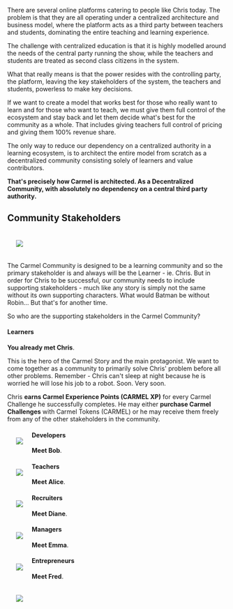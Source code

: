 There are several online platforms catering to people like Chris today. The problem is that they are all operating under a centralized architecture and business model, where the platform acts as a third party between teachers and students, dominating the entire teaching and learning experience.

The challenge with centralized education is that it is highly modelled around the needs of the central party running the show, while the teachers and students are treated as second class citizens in the system.

What that really means is that the power resides with the controlling party, the platform, leaving the key stakeholders of the system, the teachers and students, powerless to make key decisions.

If we want to create a model that works best for those who really want to learn and for those who want to teach, we must give them full control of the ecosystem and stay back and let them decide what's best for the community as a whole. That includes giving teachers full control of pricing and giving them 100% revenue share.

The only way to reduce our dependency on a centralized authority in a learning ecosystem, is to architect the entire model from scratch as a decentralized community consisting solely of learners and value contributors.

**That's precisely how Carmel is architected. As a Decentralized Community, with absolutely no dependency on a central third party authority.**

## Community Stakeholders

<img align="center" style="margin: 20px" src="https://raw.githubusercontent.com/fluidtrends/carmel/content/images/stakeholders.png">

The Carmel Community is designed to be a learning community and so the primary stakeholder is and always will be the Learner - ie. Chris. But in order for Chris to be successful, our community needs to include supporting stakeholders - much like any story is simply not the same without its own supporting characters. What would Batman be without Robin... But that's for another time.

So who are the supporting stakeholders in the Carmel Community?

#### Learners

**You already met Chris**.

This is the hero of the Carmel Story and the main protagonist. We want to come together as a community to primarily solve Chris' problem before all other problems. Remember - Chris can't sleep at night because he is worried he will lose his job to a robot. Soon. Very soon.

Chris **earns Carmel Experience Points (CARMEL XP)** for every Carmel Challenge he successfully completes. He may either **purchase Carmel Challenges** with Carmel Tokens (CARMEL) or he may receive them freely from any of the other stakeholders in the community.

<img align="left" style="margin: 20px" src="https://raw.githubusercontent.com/fluidtrends/carmel/content/images/chris.png">

#### Developers

**Meet Bob**.

<img align="left" style="margin: 20px" src="https://raw.githubusercontent.com/fluidtrends/carmel/content/images/bob.png">

#### Teachers

**Meet Alice**.

<img align="left" style="margin: 20px" src="https://raw.githubusercontent.com/fluidtrends/carmel/content/images/alice.png">

#### Recruiters

**Meet Diane**.

<img align="left" style="margin: 20px" src="https://raw.githubusercontent.com/fluidtrends/carmel/content/images/diane.png">

#### Managers

**Meet Emma**.

<img align="left" style="margin: 20px" src="https://raw.githubusercontent.com/fluidtrends/carmel/content/images/bob.png">

#### Entrepreneurs

**Meet Fred**.

<img align="left" style="margin: 20px" src="https://raw.githubusercontent.com/fluidtrends/carmel/content/images/fred.png">
